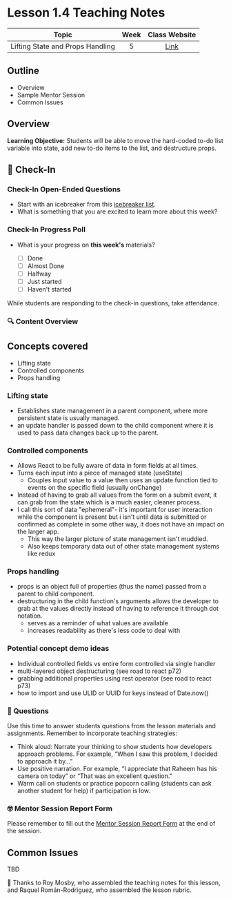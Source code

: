 # Lesson 1.4 Teaching Notes

| **Topic** | **Week** | **Class Website** |
| :---: | :---: | :---: |
| Lifting State and Props Handling | 5 | [Link](https://learn.codethedream.org/) |

## Outline

- Overview
- Sample Mentor Session
- Common Issues

## Overview

**Learning Objective:** Students will be able to move the hard-coded to-do list variable into state, add new to-do items to the list, and destructure props.

## :wave: Check-In

### Check-In Open-Ended Questions

- Start with an icebreaker from this [icebreaker list](https://docs.google.com/document/d/1WbwKn8B5GfRueq7Zbw0zx_k15aqyIqIs23i_WHI-pPI/edit?usp=sharing).
- What is something that you are excited to learn more about this week?

### Check-In Progress Poll

- What is your progress on **this week's** materials?

  - [ ] Done
  - [ ] Almost Done
  - [ ] Halfway
  - [ ] Just started
  - [ ] Haven't started

While students are responding to the check-in questions, take attendance.

### :mag: Content Overview

## Concepts covered

- Lifting state
- Controlled components
- Props handling

### Lifting state

- Establishes state management in a parent component, where more persistent state is usually managed.
- an update handler is passed down to the child component where it is used to pass data changes back up to the parent.

### Controlled components

- Allows React to be fully aware of data in form fields at all times.
- Turns each input into a piece of managed state (useState)
  - Couples input value to a value then uses an update function tied to events on the specific field (usually onChange)
- Instead of having to grab all values from the form on a submit event, it can grab from the state which is a much easier, cleaner process.
- I call this sort of data "ephemeral"- it's important for user interaction while the component is present but i isn't until data is submitted or confirmed as complete in some other way, it does not have an impact on the larger app.
  - This way the larger picture of state management isn't muddied.
  - Also keeps temporary data out of other state management systems like redux

### Props handling

- props is an object full of properties (thus the name) passed from a parent to child component.
- destructuring in the child function's arguments allows the developer to grab at the values directly instead of having to reference it through dot notation.
  - serves as a reminder of what values are available
  - increases readability as there's less code to deal with

### Potential concept demo ideas

- Individual controlled fields vs entire form controlled via single handler
- multi-layered object destructuring (see road to react p72)
- grabbing additional properties using rest operator (see road to react p73)
- how to import and use ULID or UUID for keys instead of Date.now()

### :thinking: Questions

Use this time to answer students questions from the lesson materials and assignments. Remember to incorporate teaching strategies:

- Think aloud: Narrate your thinking to show students how developers approach problems. For example, “When I saw this problem, I decided to approach it by…”
- Use positive narration. For example, “I appreciate that Raheem has his camera on today” or “That was an excellent question."
- Warm call on students or practice popcorn calling (students can ask another student for help) if participation is low.

### :nerd_face: Mentor Session Report Form

Please remember to fill out the [Mentor Session Report Form](https://airtable.com/shrp0jjRtoMyTXRzh) at the end of the session.

## Common Issues

TBD

:crown: Thanks to Roy Mosby, who assembled the teaching notes for this lesson, and Raquel Román-Rodriguez, who assembled the lesson rubric.
